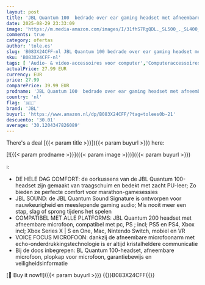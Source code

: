 ```yaml
---
layout: post
title: 'JBL Quantum 100  bedrade over ear gaming headset met afneembare microfoon  compatibel met pc en spelcomputers  in zwart'
date: 2025-08-29 23:33:09
image: 'https://m.media-amazon.com/images/I/31fhS7RgQDL._SL500_._SL400_.jpg'
comments: true
category: ofertas
author: 'tole.es'
slug: 'B083X24CFF-nl JBL Quantum 100 bedrade over ear gaming headset met...'
sku: 'B083X24CFF-nl'
tags: [ 'Audio- & video-accessoires voor computer','Computeraccessoires','Computers, onderdelen & accessoires','Elektronica','Pc headsets','jbl','🇳🇱', ]
actualPrice: 27.99 EUR
currency: EUR
price: 27.99
comparePrice: 39.99 EUR
prodname: 'JBL Quantum 100  bedrade over ear gaming headset met afneembare microfoon  compatibel met pc en spelcomputers  in zwart'
country: 'nl'
flag: '🇳🇱'
brand: 'JBL'
buyurl: 'https://www.amazon.nl/dp/B083X24CFF/?tag=tolees0b-21'
descuento: '30.01'
average: '30.1204347826089'
---
```


There's a deal [{{< param title >}}]({{< param buyurl >}})  here:

[![{{< param prodname >}}]({{< param image >}})]({{< param buyurl >}})

ℹ️:

- DE HELE DAG COMFORT: de oorkussens van de JBL Quantum 100-headset zijn gemaakt van traagschuim en bedekt met zacht PU-leer; Zo bieden ze perfecte comfort voor marathon-gamesessies
- JBL SOUND: de JBL Quantum Sound Signature is ontworpen voor nauwkeurigheid en meeslepende gaming audio; Mis nooit meer een stap, slag of sprong tijdens het spelen
- COMPATIBEL MET ALLE PLATFORMS: JBL Quantum 200 headset met afneembare microfoon, compatibel met pc, PS ; incl; PS5 en PS4, Xbox incl; Xbox Series X | S en One, Mac, Nintendo Switch, mobiel en VR
- VOICE FOCUS MICROFOON: dankzij de afneembare microfoonarm met echo-onderdrukkingstechnologie is er altijd kristalheldere communicatie
- Bij de doos inbegrepen: BL Quantum 100-headset, afneembare microfoon, plopkap voor microfoon, garantiebewijs en veiligheidsinformatie

[🛒 Buy it now!!]({{< param buyurl >}})
{{<world>}}B083X24CFF{{</world>}}
